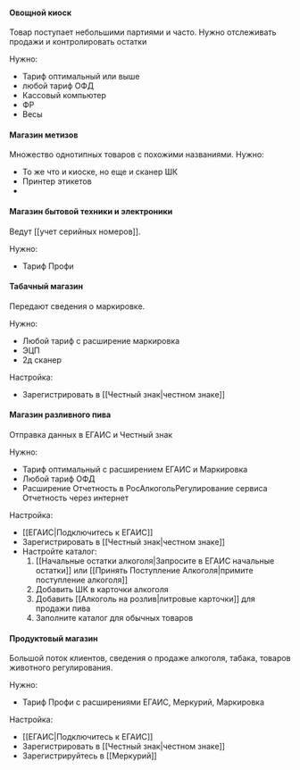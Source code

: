 #### Овощной киоск
Товар поступает небольшими партиями и часто. 
Нужно отслеживать продажи и контролировать остатки

Нужно:
- Тариф оптимальный или выше
- любой тариф ОФД
- Кассовый компьютер
- ФР
- Весы

#### Магазин метизов
Множество однотипных товаров с похожими названиями.
Нужно:
- То же что и киоске, но еще и сканер ШК
- Принтер этикетов
- 

#### Магазин бытовой техники и электроники
Ведут [[учет серийных номеров]].

Нужно:
- Тариф Профи

#### Табачный магазин
Передают сведения о маркировке. 

Нужно:
- Любой тариф с расширение маркировка
- ЭЦП
- 2д сканер

Настройка:
- Зарегистрировать в [[Честный знак|честном знаке]]

#### Магазин разливного пива
Отправка данных в ЕГАИС и Честный знак

Нужно:
- Тариф оптимальный с расширением ЕГАИС и Маркировка
- Любой тариф ОФД
- Расширение Отчетность в РосАлкогольРегулирование сервиса Отчетность через интернет

Настройка:
-  [[ЕГАИС|Подключитесь к ЕГАИС]]
- Зарегистрировать в [[Честный знак|честном знаке]]
- Настройте каталог:
	1.  [[Начальные остатки алкоголя|Запросите в ЕГАИС начальные остатки]] или [[Принять Поступление Алкоголя|примите поступление алкоголя]]
	2. Добавить ШК в карточки алкоголя
	3. Добавить [[Алкоголь на розлив|литровые карточки]] для продажи пива
	4. Заполните каталог для обычных товаров

#### Продуктовый магазин
Большой поток клиентов, сведения о продаже алкоголя, табака, товаров животного регулирования. 

Нужно:
- Тариф Профи с расширениями ЕГАИС, Меркурий, Маркировка

Настройка:
- [[ЕГАИС|Подключитесь к ЕГАИС]]
- Зарегистрировать в [[Честный знак|честном знаке]]
- Зарегистрируйтесь в [[Меркурий]] 